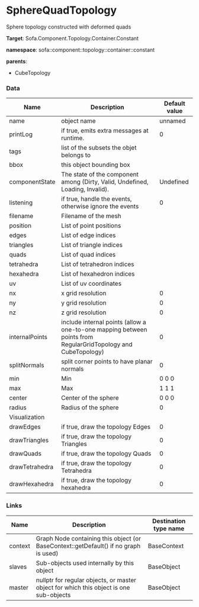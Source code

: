 <!-- generate_doc -->
# SphereQuadTopology

Sphere topology constructed with deformed quads


__Target__: Sofa.Component.Topology.Container.Constant

__namespace__: sofa::component::topology::container::constant

__parents__:

- CubeTopology

### Data

<table>
    <thead>
        <tr>
            <th>Name</th>
            <th>Description</th>
            <th>Default value</th>
        </tr>
    </thead>
    <tbody>
	<tr>
		<td>name</td>
		<td>
object name
		</td>
		<td>unnamed</td>
	</tr>
	<tr>
		<td>printLog</td>
		<td>
if true, emits extra messages at runtime.
		</td>
		<td>0</td>
	</tr>
	<tr>
		<td>tags</td>
		<td>
list of the subsets the objet belongs to
		</td>
		<td></td>
	</tr>
	<tr>
		<td>bbox</td>
		<td>
this object bounding box
		</td>
		<td></td>
	</tr>
	<tr>
		<td>componentState</td>
		<td>
The state of the component among (Dirty, Valid, Undefined, Loading, Invalid).
		</td>
		<td>Undefined</td>
	</tr>
	<tr>
		<td>listening</td>
		<td>
if true, handle the events, otherwise ignore the events
		</td>
		<td>0</td>
	</tr>
	<tr>
		<td>filename</td>
		<td>
Filename of the mesh
		</td>
		<td></td>
	</tr>
	<tr>
		<td>position</td>
		<td>
List of point positions
		</td>
		<td></td>
	</tr>
	<tr>
		<td>edges</td>
		<td>
List of edge indices
		</td>
		<td></td>
	</tr>
	<tr>
		<td>triangles</td>
		<td>
List of triangle indices
		</td>
		<td></td>
	</tr>
	<tr>
		<td>quads</td>
		<td>
List of quad indices
		</td>
		<td></td>
	</tr>
	<tr>
		<td>tetrahedra</td>
		<td>
List of tetrahedron indices
		</td>
		<td></td>
	</tr>
	<tr>
		<td>hexahedra</td>
		<td>
List of hexahedron indices
		</td>
		<td></td>
	</tr>
	<tr>
		<td>uv</td>
		<td>
List of uv coordinates
		</td>
		<td></td>
	</tr>
	<tr>
		<td>nx</td>
		<td>
x grid resolution
		</td>
		<td>0</td>
	</tr>
	<tr>
		<td>ny</td>
		<td>
y grid resolution
		</td>
		<td>0</td>
	</tr>
	<tr>
		<td>nz</td>
		<td>
z grid resolution
		</td>
		<td>0</td>
	</tr>
	<tr>
		<td>internalPoints</td>
		<td>
include internal points (allow a one-to-one mapping between points from RegularGridTopology and CubeTopology)
		</td>
		<td>0</td>
	</tr>
	<tr>
		<td>splitNormals</td>
		<td>
split corner points to have planar normals
		</td>
		<td>0</td>
	</tr>
	<tr>
		<td>min</td>
		<td>
Min
		</td>
		<td>0 0 0</td>
	</tr>
	<tr>
		<td>max</td>
		<td>
Max
		</td>
		<td>1 1 1</td>
	</tr>
	<tr>
		<td>center</td>
		<td>
Center of the sphere
		</td>
		<td>0 0 0</td>
	</tr>
	<tr>
		<td>radius</td>
		<td>
Radius of the sphere
		</td>
		<td>0</td>
	</tr>
	<tr>
		<td colspan="3">Visualization</td>
	</tr>
	<tr>
		<td>drawEdges</td>
		<td>
if true, draw the topology Edges
		</td>
		<td>0</td>
	</tr>
	<tr>
		<td>drawTriangles</td>
		<td>
if true, draw the topology Triangles
		</td>
		<td>0</td>
	</tr>
	<tr>
		<td>drawQuads</td>
		<td>
if true, draw the topology Quads
		</td>
		<td>0</td>
	</tr>
	<tr>
		<td>drawTetrahedra</td>
		<td>
if true, draw the topology Tetrahedra
		</td>
		<td>0</td>
	</tr>
	<tr>
		<td>drawHexahedra</td>
		<td>
if true, draw the topology hexahedra
		</td>
		<td>0</td>
	</tr>

</tbody>
</table>

### Links


| Name | Description | Destination type name |
| ---- | ----------- | --------------------- |
|context|Graph Node containing this object (or BaseContext::getDefault() if no graph is used)|BaseContext|
|slaves|Sub-objects used internally by this object|BaseObject|
|master|nullptr for regular objects, or master object for which this object is one sub-objects|BaseObject|

